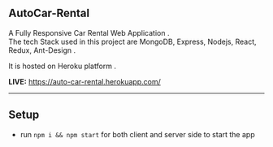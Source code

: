 ## AutoCar-Rental
A Fully Responsive Car Rental Web Application .  
The tech Stack used in this project are MongoDB, Express, Nodejs, React, Redux, Ant-Design .


It is hosted on Heroku platform .

<b>LIVE:</b> https://auto-car-rental.herokuapp.com/
___

##  Setup

- run ```npm i && npm start``` for both client and server side to start the app

